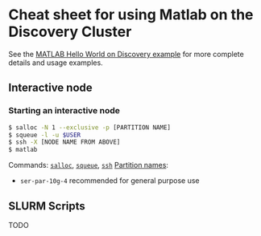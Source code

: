 Cheat sheet for using Matlab on the Discovery Cluster
====================================================

See the [MATLAB Hello World on Discovery example](readme.md) for more complete details and usage examples.

Interactive node
----------------

### Starting an interactive node
```bash
$ salloc -N 1 --exclusive -p [PARTITION NAME]
$ squeue -l -u $USER
$ ssh -X [NODE NAME FROM ABOVE]
$ matlab
```

Commands: [`salloc`](https://slurm.schedmd.com/salloc.html), [`squeue`](https://slurm.schedmd.com/squeue.html), [`ssh`](https://www.ssh.com/ssh/command/#sec-SSH-Command-in-Linux)
[Partition names](https://www.northeastern.edu/rc/?page_id=14):
  * `ser-par-10g-4` recommended for general purpose use
  
SLURM Scripts
-------------
TODO